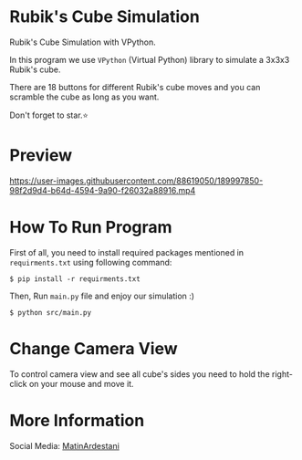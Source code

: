 # Rubik's Cube Simulation
Rubik's Cube Simulation with VPython.

In this program we use ```VPython``` (Virtual Python) library to simulate a 3x3x3 Rubik's cube.

There are 18 buttons for different Rubik's cube moves and you can scramble the cube as long as you want.

Don't forget to star.⭐

# Preview


https://user-images.githubusercontent.com/88619050/189997850-98f2d9d4-b64d-4594-9a90-f26032a88916.mp4



# How To Run Program
First of all, you need to install required packages mentioned in ```requirments.txt``` using following command:
```
$ pip install -r requirments.txt
```
Then, Run ```main.py``` file and enjoy our simulation :)
```
$ python src/main.py
```

# Change Camera View
To control camera view and see all cube's sides you need to hold the right-click on your mouse and move it.

# More Information
Social Media: [MatinArdestani](https://bioly.io/MatinArdestani)

